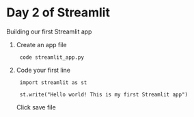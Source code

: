 # Day 2 of Streamlit

Building our first Streamlit app

1. Create an app file

        code streamlit_app.py

2. Code your first line

        import streamlit as st
        
        st.write("Hello world! This is my first Streamlit app")
    
    Click save file